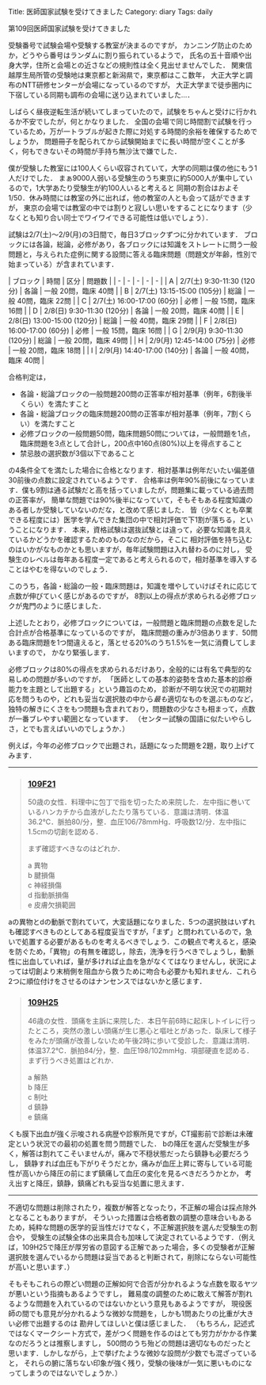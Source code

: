 Title: 医師国家試験を受けてきました
Category: diary
Tags: daily

第109回医師国家試験を受けてきました

受験番号で試験会場や受験する教室が決まるのですが，
カンニング防止のためか，どうやら番号はランダムに割り振られているようで，
氏名の五十音順や出身大学，住所と会場との近さなどの規則性は全く見出せませんでした．
関東信越厚生局所管の受験地は東京都と新潟県で，東京都はここ数年，
大正大学と調布のNTT研修センターが会場になっているのですが，
大正大学まで徒歩圏内に下宿している同期も調布の会場に送り込まれていました…．

しばらく昼夜逆転生活が続いてしまっていたので，試験をちゃんと受けに行かれるか不安でしたが，何とかなりました．
全国の会場で同じ時間割で試験を行っているため，万が一トラブルが起きた際に対処する時間的余裕を確保するためでしょうか，
問題冊子を配られてから試験開始までに長い時間が空くことが多く，何もできないその時間が手持ち無沙汰で嫌でした．

僕が受験した教室には100人くらい収容されていて，大学の同期は僕の他にもう1人だけでした．
まぁ9000人弱いる受験生のうち東京に約5000人が集中しているので，1大学あたり受験生が約100人いると考えると
同期の割合はおよそ1/50．休み時間には教室の外に出れば，他の教室の人とも会って話ができますが，
東京の会場では教室の中では割りと寂しい思いをすることになります（少なくとも知り合い同士でワイワイできる可能性は低いでしょう）．

試験は2/7(土)〜2/9(月)の3日間で，毎日3ブロックずつに分かれています．
ブロックには各論，総論，必修があり，各ブロックには知識をストレートに問う一般問題と，与えられた症例に関する設問に答える臨床問題（問題文が年齢，性別で始まっている）が含まれています．

| ブロック | 時間 | 区分 | 問題数 |
| - | - | - | - | - |
| A | 2/7(土) 9:30-11:30 (120分) | 各論 | 一般 20問，臨床 40問 |
| B | 2/7(土) 13:15-15:00 (105分) | 総論 | 一般 40問，臨床 22問 |
| C | 2/7(土) 16:00-17:00 (60分) | 必修 | 一般 15問，臨床 16問 |
| D | 2/8(日) 9:30-11:30 (120分) | 各論 | 一般 20問，臨床 40問 |
| E | 2/8(日) 13:00-15:00 (120分) | 総論 | 一般 40問，臨床 29問 |
| F | 2/8(日) 16:00-17:00 (60分) | 必修 | 一般 15問，臨床 16問 |
| G | 2/9(月) 9:30-11:30 (120分) | 総論 | 一般 20問，臨床 49問 |
| H | 2/9(月) 12:45-14:00 (75分) | 必修 | 一般 20問，臨床 18問 |
| I | 2/9(月) 14:40-17:00 (140分) | 各論 | 一般 40問，臨床 40問 |

合格判定は，

- 各論・総論ブロックの一般問題200問の正答率が相対基準（例年，6割後半くらい）を満たすこと
- 各論・総論ブロックの臨床問題200問の正答率が相対基準（例年，7割くらい）を満たすこと
- 必修ブロックの一般問題50問，臨床問題50問については，一般問題を1点，臨床問題を3点として合計し，200点中160点(80%)以上を得点すること
- 禁忌肢の選択数が3個以下であること

の4条件全てを満たした場合に合格となります．相対基準は例年だいたい偏差値30前後の点数に設定されているようです．
合格率は例年90%前後になっています．僕も9割は通る試験だと高を括っていましたが，問題集に載っている過去問の正答率が，
簡単な問題では90%後半になっていて，そもそもある程度知識のある者しか受験していないのだな，と改めて感じました．
皆（少なくとも卒業できる程度には）医学を学んできた集団の中で相対評価で下1割が落ちる，ということになります．
本来，資格試験は選抜試験とは違って，必要な知識を具えているかどうかを確認するためのものなのだから，そこに
相対評価を持ち込むのはいかがなものかとも思いますが，毎年試験問題は入れ替わるのに対し，
受験生のレベルは毎年ある程度一定であると考えられるので，相対基準を導入することはやむを得ないのでしょう．

このうち，各論・総論の一般・臨床問題は，知識を増やしていけばそれに応じて点数が伸びていく感じがあるのですが，
8割以上の得点が求められる必修ブロックが鬼門のように感じました．

上述したとおり，必修ブロックについては，一般問題と臨床問題の点数を足した合計点が合格基準になっているのですが，
臨床問題の重みが3倍あります．50問ある臨床問題を1つ間違えると，落とせる20%のうち1.5%を一気に消費してしまいますので，
かなり緊張します．

必修ブロックは80%の得点を求められるだけあり，全般的には有名で典型的な易しめの問題が多いのですが，
「医師としての基本的姿勢を含めた基本的診療能力を主題として出題する」という趣旨のため，
診断が不明な状況での初期対応を問うものや，どれも妥当な選択肢の中から*最も*適切なものを選ぶものなど，
独特の解きにくさをもつ問題も含まれており，問題数の少なさも相まって，点数が一番ブレやすい範囲となっています．
（センター試験の国語に似たいやらしさ，とでも言えばいいのでしょうか．）

例えば，今年の必修ブロックで出題され，話題になった問題を2題，取り上げてみます．

---

> ### [109F21](http://bbs.icrip.jp/forums/topic/109f-21/)
>
> 50歳の女性．料理中に包丁で指を切ったため来院した．左中指に巻いているハンカチから血液がしたたり落ちている．意識は清明．体温36.2℃．脈拍80/分，整．血圧106/78mmHg．呼吸数12/分．左中指に1.5cmの切創を認める．
>
> まず確認すべきなのはどれか．
>
> a 異物  
> b 腱損傷  
> c 神経損傷  
> d 指動脈損傷  
> e 皮膚欠損範囲  

aの異物とdの動脈で割れていて，大変話題になりました．5つの選択肢はいずれも確認すべきものとしてある程度妥当ですが，「まず」と問われているので，急いで処置する必要があるものを考えるべきでしょう．この観点で考えると，感染を防ぐため，「異物」の有無を確認し，除去，洗浄を行うべきでしょうし，動脈性に出血していれば，量が多ければ止血を急がなくてはなりませんし，状況によっては切創より末梢側を阻血から救うために吻合も必要かも知れません．これら2つに順位付けをさせるのはナンセンスではないかと感じます．

> ### [109H25](http://bbs.icrip.jp/forums/topic/109h-25/)
>
> 46歳の女性．頭痛を主訴に来院した．本日午前6時に起床しトイレに行ったところ，突然の激しい頭痛が生じ悪心と嘔吐とがあった．臥床して様子をみたが頭痛が改善しないため午後2時に歩いて受診した．意識は清明．体温37.2℃．脈拍84/分，整．血圧198/102mmHg．項部硬直を認める．
まず行うべき処置はどれか．
>
> a 解熱  
> b 降圧  
> c 制吐  
> d 鎮静  
> e 鎮痛  

くも膜下出血が強く示唆される病歴や診察所見ですが，CT撮影前で診断は未確定という状況での最初の処置を問う問題でした．
bの降圧を選んだ受験生が多く，解答は割れてこそいませんが，痛みで不穏状態だったら鎮静も必要だろうし，
鎮静すれば血圧も下がりそうだとか，痛みが血圧上昇に寄与している可能性が高いから降圧の前にまず鎮痛して血圧の変化を見るべきだろうかとか，
考え出すと降圧，鎮静，鎮痛どれも妥当な処置に思えます．

---

不適切な問題は削除されたり，複数が解答となったり，不正解の場合は採点除外となることもありますが，
そういった措置は合格者数の調整の意味合いもあるため，純粋な問題の医学的妥当性だけでなく，不正解選択肢を選んだ受験生の割合や，
受験生の試験全体の出来具合も加味して決定されているようです．（例えば，109H25で降圧が厚労省の意図する正解であった場合，多くの受験者が正解選択肢を選んでいるから問題は妥当であると判断されて，削除にならない可能性が高いと思います．）

そもそもこれらの際どい問題の正解如何で合否が分かれるような点数を取るヤツが悪いという指摘もあるようですし，
難易度の調整のために敢えて解答が割れるような問題を入れているのではないかという意見もあるようですが，
現役医師の間でも意見が分かれるような微妙な問題を，しかも1問あたりの比重が大きい必修で出題するのは
勘弁してほしいと僕は感じました．
（もちろん，記述式ではなくマークシート方式で，差がつく問題を作るのはとても労力がかかる作業なのだろうとは推察しますし，
500問のうち殆どの問題は適切なものだったと思います．しかしながら，上で挙げたような微妙な設問が少数でも混ざっていると，
それらの腑に落ちない印象が強く残り，受験の後味が一気に悪いものになってしまうのではないでしょうか．）
